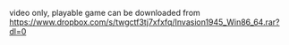 video only, playable game can be downloaded from 
https://www.dropbox.com/s/twgctf3tj7xfxfq/Invasion1945_Win86_64.rar?dl=0
